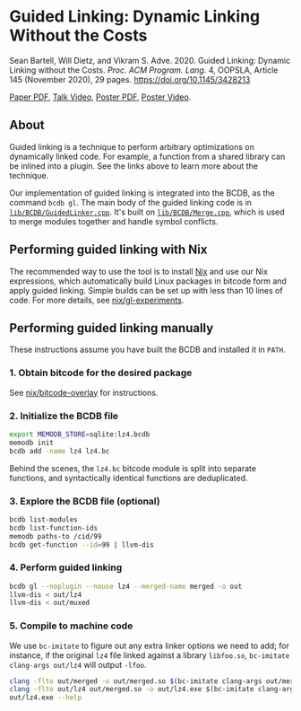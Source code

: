 # Guided Linking: Dynamic Linking Without the Costs

Sean Bartell, Will Dietz, and Vikram S. Adve. 2020. Guided Linking: Dynamic
Linking without the Costs. *Proc. ACM Program. Lang.* 4, OOPSLA, Article 145
(November 2020), 29 pages. <https://doi.org/10.1145/3428213>

[Paper PDF](./paper.pdf), [Talk Video](https://youtu.be/QyNJKllZP4I), [Poster
PDF](./poster.pdf), [Poster Video](https://youtu.be/GQR9W44N5W4).

## About

Guided linking is a technique to perform arbitrary optimizations on dynamically
linked code. For example, a function from a shared library can be inlined into
a plugin. See the links above to learn more about the technique.

Our implementation of guided linking is integrated into the BCDB, as the
command `bcdb gl`. The main body of the guided linking code is in
[`lib/BCDB/GuidedLinker.cpp`](../../lib/BCDB/GuidedLinker.cpp). It's built on
[`lib/BCDB/Merge.cpp`](../../lib/BCDB/Merge.cpp), which is used to merge
modules together and handle symbol conflicts.

## Performing guided linking with Nix

The recommended way to use the tool is to install [Nix](https://nixos.org/) and
use our Nix expressions, which automatically build Linux packages in bitcode
form and apply guided linking. Simple builds can be set up with less than 10
lines of code. For more details, see
[nix/gl-experiments](../../nix/gl-experiments).

## Performing guided linking manually

These instructions assume you have built the BCDB and installed it in `PATH`.

### 1. Obtain bitcode for the desired package

See [nix/bitcode-overlay](../../nix/bitcode-overlay/README.md) for
instructions.

### 2. Initialize the BCDB file

```sh
export MEMODB_STORE=sqlite:lz4.bcdb
memodb init
bcdb add -name lz4 lz4.bc
```

Behind the scenes, the `lz4.bc` bitcode module is split into separate
functions, and syntactically identical functions are deduplicated.

### 3. Explore the BCDB file (optional)

```sh
bcdb list-modules
bcdb list-function-ids
memodb paths-to /cid/99
bcdb get-function --id=99 | llvm-dis
```

### 4. Perform guided linking

```sh
bcdb gl --noplugin --nouse lz4 --merged-name merged -o out
llvm-dis < out/lz4
llvm-dis < out/muxed
```

### 5. Compile to machine code

We use `bc-imitate` to figure out any extra linker options we need to add;
for instance, if the original `lz4` file linked against a library `libfoo.so`,
`bc-imitate clang-args out/lz4` will output `-lfoo`.

```sh
clang -flto out/merged -o out/merged.so $(bc-imitate clang-args out/merged)
clang -flto out/lz4 out/merged.so -o out/lz4.exe $(bc-imitate clang-args out/lz4)
out/lz4.exe --help
```
